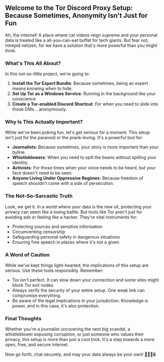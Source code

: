 ## Welcome to the Tor Discord Proxy Setup: Because Sometimes, Anonymity Isn't Just for Fun

Ah, the internet! A place where cat videos reign supreme and your personal data is treated like a all-you-can-eat buffet for tech giants. But fear not, intrepid netizen, for we have a solution that's more powerful than you might think.

### What's This All About?

In this not-so-little project, we're going to:

1. **Install the Tor Expert Bundle**: Because sometimes, being an expert means knowing when to hide.
2. **Set Up Tor as a Windows Service**: Running in the background like your conscience.
3. **Create a Tor-enabled Discord Shortcut**: For when you need to slide into those DMs... anonymously.

### Why Is This Actually Important?

While we've been poking fun, let's get serious for a moment. This setup isn't just for the paranoid or the prank-loving. It's a powerful tool for:

- **Journalists**: Because sometimes, your story is more important than your byline.
- **Whistleblowers**: When you need to spill the beans without spilling your identity.
- **Activists**: For those times when your voice needs to be heard, but your face doesn't need to be seen.
- **Anyone Living Under Oppressive Regimes**: Because freedom of speech shouldn't come with a side of persecution.

### The Not-So-Sarcastic Truth

Look, we get it. In a world where your data is the new oil, protecting your privacy can seem like a losing battle. But tools like Tor aren't just for avoiding ads or feeling like a hacker. They're vital instruments for:

- Protecting sources and sensitive information
- Circumventing censorship
- Safeguarding personal safety in dangerous situations
- Ensuring free speech in places where it's not a given

### A Word of Caution

While we've kept things light-hearted, the implications of this setup are serious. Use these tools responsibly. Remember:

- Tor isn't perfect. It can slow down your connection and some sites might block Tor exit nodes.
- Always verify the security of your entire setup. One weak link can compromise everything.
- Be aware of the legal implications in your jurisdiction. Knowledge is power, and in this case, it's also protection.

### Final Thoughts

Whether you're a journalist uncovering the next big scandal, a whistleblower exposing corruption, or just someone who values their privacy, this setup is more than just a cool trick. It's a step towards a more open, free, and secure internet.

Now go forth, chat securely, and may your data always be your own! 🕵️‍♀️🌐🔒
